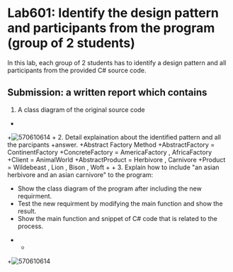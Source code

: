 # Lab601: Identify the design pattern and participants from the program (group of 2 students)

In this lab, each group of 2 students has to identify a design pattern and all participants 
from the provided C# source code. 

 ## Submission: a written report which contains
 
 1. A class diagram of the original source code
+
+![570610614](http://www.uppic.biz/images/2015/09/29/lab601d8na3.png)
+
 2. Detail explaination about the identified pattern and all the parcipants
+answer.
+Abstract  Factory Method 
+AbstractFactory = ContinentFactory
+ConcreteFactory = AmericaFactory , AfricaFactory
+Client = AnimalWorld
+AbstractProduct = Herbivore , Carnivore
+Product = Wildebeast , Lion , Bison , Woft
+
+
 3. Explain how to include "an asian herbivore and an asian carnivore" to the program: 
   - Show the class diagram of the program after including the new requirment.
   - Test the new requirment by modifying the main function and show the result.
   - Show the main function and snippet of C# code that is related to the process.
+  -
+![570610614](http://www.uppic.biz/images/2015/09/29/lab601ZrWC6.png)
